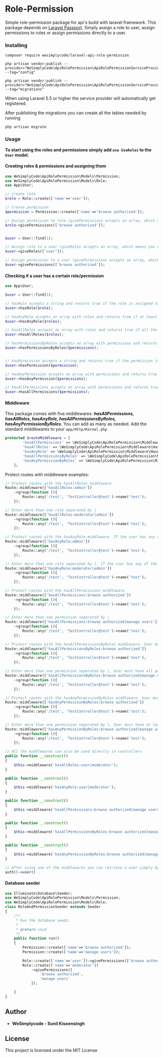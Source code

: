 # Role-Permission

Simple role-permission package for api's build with laravel framework.
This package depends on <a href="https://laravel.com/docs/5.8/passport">Laravel Passport</a>.
Simply assign a role to user, assign permissions to roles or assign permissions directly to a user.

### Installing

```
composer require wesimplycode/laravel-api-role-permission
```

```
php artisan vendor:publish --provider="WeSimplyCode\ApiRolePermission\ApiRolePermissionServiceProvider" --tag="config"
```

```
php artisan vendor:publish --provider="WeSimplyCode\ApiRolePermission\ApiRolePermissionServiceProvider" --tag="migrations"
```

When using Laravel 5.5 or higher the service provider will automatically get registered.

After publishing the migrations you can create all the tables needed by running

```
php artisan migrate
```

### Usage

**To start using the roles and permissions simply add `use UseRoles` to the `User` model.**

#### Creating roles & permissions and assigning them

```php
use WeSimplyCode\ApiRolePermission\Models\Permission;
use WeSimplyCode\ApiRolePermission\Models\Role;
use App\User;

// Create role
$role = Role::create(['name'=>'user']);

// Create permission
$permission = Permission::create(['name'=>'browse authorized']);

// Assign permission to role (givePermissions accepts an array, which means you can assign multiple permissions at once)
$role->givePermissions(['browse authorized']);


$user = User::find(1);

// Assign role to a user (giveRoles accepts an array, which means you can assign multiple roles at once)
$user->giveRoles(['user']);

// Assign permission to a user (givePermissions accepts an array, which means you can assign multiple roles at once)
$user->givePermissions(['browse authorized']);
```

#### Checking if a user has a certain role/permission

```php
use App\User;

$user = User::find(1);

// hasRole accepts a string and returns true if the role is assigned to the user
$user->hasRole($role);

// hasAnyRole accepts an array with roles and returns true if at least one of the roles in the array is assigned to the user
$user->hasAnyRole($roles);

// hasAllRoles accepts an array with roles and returns true if all the roles in the array are assigned to the user
$user->hasAllRoles($roles);

// hasPermissionsByRoles accepts an array with permissions and returns true if the permissions are attached to roles assigned to the user
$user->hasPermissionsByRoles($permissions);


// hasPermission accepts a string and returns true if the permission is assigned to the user
$user->hasPermission($permission);

// hasAnyPermission accepts an array with permissions and returns true if at least one of the permissions in the array is assigned to the user
$user->hasAnyPermission($permissions);

// hasAllPermissions accepts an array with permissions and returns true if all the permissions in the array are assigned to the user
$user->hasAllPermissions($permissions);
```

#### Middleware

This package comes with five middlewares: **_hasAllPermissions, hasAllRoles, hasAnyRole, hasAllPermissionsByRoles, hasAnyPermissionByRoles_**. You can add as many as needed.
Add the standard middlewares to your `app/Http/Kernel.php`

```php
protected $routeMiddleware = [
        'hasAllPermissions' => \WeSimplyCode\ApiRolePermission\Middleware\HasAllPermissions::class,
        'hasAllRoles' => \WeSimplyCode\ApiRolePermission\Middleware\HasAllRoles::class,
        'hasAnyRole' => \WeSimplyCode\ApiRolePermission\Middleware\HasAnyRole::class,
        'hasAllPermissionsByRoles' => \WeSimplyCode\ApiRolePermission\Middleware\HasAllPermissionsByRoles::class,
        'hasAnyPermissionByRoles' => \WeSimplyCode\ApiRolePermission\Middleware\HasAnyPermissionByRoles::class,
    ];
```

Protect routes with middleware examples:

```php
// Protect routes with the hasAllRoles middleware
Route::middleware(['hasAllRoles:admin'])
	->group(function (){
		Route::any('/test', 'TestController@test')->name('test');
	});

// Enter more than one role seperated by |
Route::middleware(['hasAllRoles:moderator|admin'])
	->group(function (){
		Route::any('/test', 'TestController@test')->name('test');
    });

// Protect routes with the hasAnyRole middleware. If the user has any of the roles access will be granted
Route::middleware(['hasAnyRole:admin'])
	->group(function (){
		Route::any('/test', 'TestController@test')->name('test');
	});

// Enter more than one role seperated by |. If the user has any of the roles access will be granted
Route::middleware(['hasAnyRole:moderator|admin'])
	->group(function (){
		Route::any('/test', 'TestController@test')->name('test');
	});

// Protect routes with the hasAllPermissions middleware
Route::middleware(['hasAllPermissions:browse authorized'])
	->group(function (){
		Route::any('/test', 'TestController@test')->name('test');
	});

// Enter more than one permission seperated by |
Route::middleware(['hasAllPermissions:browse authorized|manage users'])
	->group(function (){
		Route::any('/test', 'TestController@test')->name('test');
	});

// Protect routes with the hasAllPermissionsByRoles middleware. User must have all permissions through their roles to gain access
Route::middleware(['hasAllPermissionsByRoles:browse authorized'])
	->group(function (){
		Route::any('/test', 'TestController@test')->name('test');
	});

// Enter more than one permission seperated by |. User must have all permissions through their roles to gain access
Route::middleware(['hasAllPermissionsByRoles:browse authorized|manage users'])
	->group(function (){
		Route::any('/test', 'TestController@test')->name('test');
    });

// Protect routes with the hasAnyPermissionByRoles middleware. User must have at least one of the permissions through their roles to gain access
Route::middleware(['hasAnyPermissionByRoles:browse authorized'])
	->group(function (){
		Route::any('/test', 'TestController@test')->name('test');
	});

// Enter more than one permission seperated by |. User must have at least one of the permissions through their roles to gain access
Route::middleware(['hasAnyPermissionByRoles:browse authorized|manage users'])
	->group(function (){
		Route::any('/test', 'TestController@test')->name('test');
	});
```

```php
// All the middlewares can also be used directly in controllers
public function __construct()
{
    $this->middleware('hasAllRoles:user|moderator');
}

public function __construct()
{
    $this->middleware('hasAnyRole:user|moderator');
}

public function __construct()
{
    $this->middleware('hasAllPermissions:browse authorized|manage users');
}

public function __construct()
{
    $this->middleware('hasAllPermissionsByRoles:browse authorized|manage users');
}

public function __construct()
{
    $this->middleware('hasAnyPermissionByRoles:browse authorized|manage users');
}
```

```php
// After using one of the middlewares you can retrieve a user simply by using the auth() helper
auth()->user()
```

#### Database seeder

```php
use Illuminate\Database\Seeder;
use WeSimplyCode\ApiRolePermission\Models\Permission;
use WeSimplyCode\ApiRolePermission\Models\Role;
class RoleAndPermissionSeeder extends Seeder
{
    /**
     * Run the database seeds.
     *
     * @return void
     */
    public function run()
    {
        Permission::create(['name'=>'browse authorized']);
        Permission::create(['name'=>'manage users']);

        Role::create(['name'=>'user'])->givePermissions(['browse authorized']);
        Role::create(['name'=>'moderator'])
            ->givePermissions([
                'browse authorized',
                'manage users'
            ]);

    }
}
```

## Author

- **WeSimplycode - Sunil Kisoensingh**

## License

This project is licensed under the MIT License
